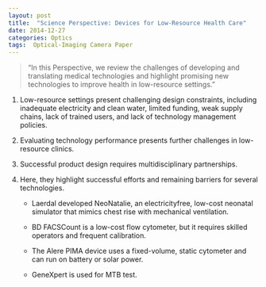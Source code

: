 ```yaml
---
layout: post
title:  "Science Perspective: Devices for Low-Resource Health Care"
date: 2014-12-27
categories: Optics
tags:  Optical-Imaging Camera Paper
---
```


> “In this Perspective, we review the challenges of developing and translating medical technologies and highlight promising new technologies to improve health in low-resource settings.”

1. Low-resource settings present challenging design constraints, including inadequate electricity and clean water, limited funding, weak supply chains, lack of trained users, and lack of technology management policies.

2. Evaluating technology performance presents further challenges in low-resource clinics.

3. Successful product design requires multidisciplinary partnerships.

4. Here, they highlight successful efforts and remaining barriers for several technologies.

	- Laerdal developed NeoNatalie, an electricityfree, low-cost neonatal simulator that mimics chest rise with mechanical ventilation.

	- BD FACSCount is a low-cost flow cytometer, but it requires skilled operators and frequent calibration.

	- The Alere PIMA device uses a fixed-volume, static cytometer and can run on battery or solar power.

	- GeneXpert is used for MTB test.